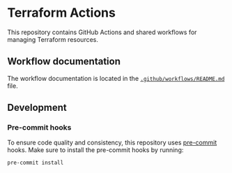 # Terraform Actions

This repository contains GitHub Actions and shared workflows for managing Terraform resources.

## Workflow documentation

The workflow documentation is located in the [`.github/workflows/README.md`](.github/workflows/README.md) file.

## Development

### Pre-commit hooks

To ensure code quality and consistency, this repository uses [pre-commit](https://pre-commit.com/) hooks. Make sure to
install the pre-commit hooks by running:

```bash
pre-commit install
```
